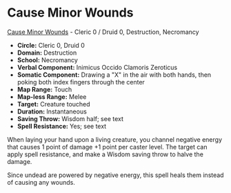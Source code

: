 # Cause Minor Wounds

[Cause Minor Wounds](/Magic/C/CauseMinorWounds.md) - Cleric 0 / Druid 0, Destruction, Necromancy

- **Circle:** Cleric 0, Druid 0
- **Domain:** Destruction
- **School:** Necromancy
- **Verbal Component:** Inimicus Occido Clamoris Zeroticus
- **Somatic Component:** Drawing a "X" in the air with both hands, then poking both index fingers through the center
- **Map Range:** Touch
- **Map-less Range:** Melee
- **Target:** Creature touched
- **Duration:** Instantaneous
- **Saving Throw:** Wisdom half; see text
- **Spell Resistance:** Yes; see text

When laying your hand upon a living creature, you channel negative energy that causes 1 point of damage +1 point per caster level. The target can apply spell resistance, and make a Wisdom saving throw to halve the damage.

Since undead are powered by negative energy, this spell heals them instead of causing any wounds.
